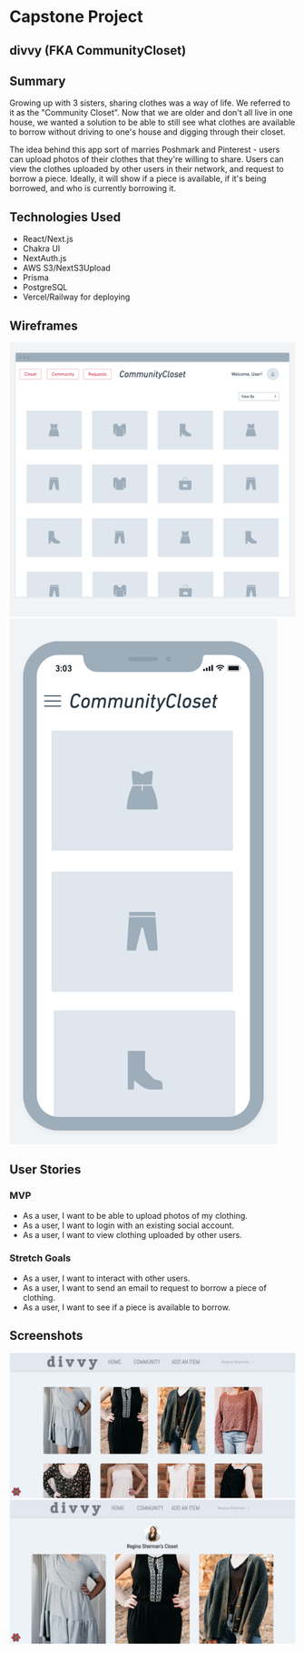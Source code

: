 # Capstone Project 
## divvy (FKA CommunityCloset)

## Summary

Growing up with 3 sisters, sharing clothes was a way of life. We referred to it as the "Community Closet". Now that we are older and don't all live in one house, 
we wanted a solution to be able to still see what clothes are available to borrow without driving to one's house and digging through their closet. 

The idea behind this app sort of marries Poshmark and Pinterest - users can upload photos of their clothes that they're willing to share. Users can view the clothes
uploaded by other users in their network, and request to borrow a piece. Ideally, it will show if a piece is available, if it's being borrowed, and who
is currently borrowing it. 

## Technologies Used

- React/Next.js
- Chakra UI
- NextAuth.js
- AWS S3/NextS3Upload
- Prisma
- PostgreSQL
- Vercel/Railway for deploying

## Wireframes 

![Home](https://github.com/ReginaSherman/communitycloset/blob/341c53566808f1be9b6c6ed2b6c0e5d1d6a7f6f3/planning/CommunityCloset%20wireframe%20(4).png "One")
![Four](https://github.com/ReginaSherman/communitycloset/blob/341c53566808f1be9b6c6ed2b6c0e5d1d6a7f6f3/planning/CommunityCloset%20wireframe%20(5).png "Four")

## User Stories

### MVP
 - As a user, I want to be able to upload photos of my clothing. 
 - As a user, I want to login with an existing social account.
 - As a user, I want to view clothing uploaded by other users.

### Stretch Goals
 - As a user, I want to interact with other users.
 - As a user, I want to send an email to request to borrow a piece of clothing.
 - As a user, I want to see if a piece is available to borrow.

## Screenshots 

![Home](https://github.com/ReginaSherman/communitycloset/blob/ae12e5422f703cccd832a4b46a1fce5586a9ac2d/planning/1.png "One")
![Four](https://github.com/ReginaSherman/communitycloset/blob/ae12e5422f703cccd832a4b46a1fce5586a9ac2d/planning/4.png "Four")
